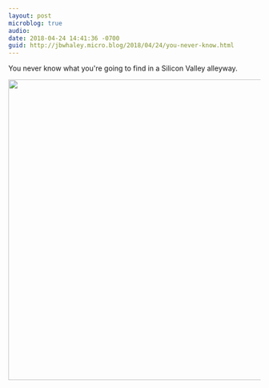 ```yaml
---
layout: post
microblog: true
audio: 
date: 2018-04-24 14:41:36 -0700
guid: http://jbwhaley.micro.blog/2018/04/24/you-never-know.html
---
```

You never know what you're going to find in a Silicon Valley alleyway.

<img src="http://www.jarrodwhaley.com/uploads/2018/40221d1241.jpg" width="600" height="600" />
